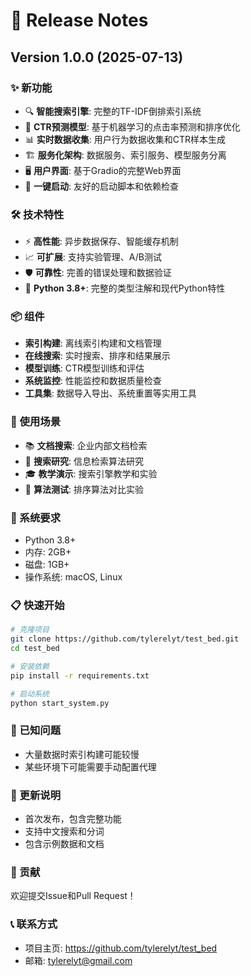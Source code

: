 # 🚀 Release Notes

## Version 1.0.0 (2025-07-13)

### ✨ 新功能
- 🔍 **智能搜索引擎**: 完整的TF-IDF倒排索引系统
- 🧠 **CTR预测模型**: 基于机器学习的点击率预测和排序优化
- 📊 **实时数据收集**: 用户行为数据收集和CTR样本生成
- 🏗️ **服务化架构**: 数据服务、索引服务、模型服务分离
- 🖥️ **用户界面**: 基于Gradio的完整Web界面
- 🔧 **一键启动**: 友好的启动脚本和依赖检查

### 🛠️ 技术特性
- ⚡ **高性能**: 异步数据保存、智能缓存机制
- 📈 **可扩展**: 支持实验管理、A/B测试
- 🛡️ **可靠性**: 完善的错误处理和数据验证
- 🐍 **Python 3.8+**: 完整的类型注解和现代Python特性

### 📦 组件
- **索引构建**: 离线索引构建和文档管理
- **在线搜索**: 实时搜索、排序和结果展示
- **模型训练**: CTR模型训练和评估
- **系统监控**: 性能监控和数据质量检查
- **工具集**: 数据导入导出、系统重置等实用工具

### 🎯 使用场景
- 📚 **文档搜索**: 企业内部文档检索
- 🔬 **搜索研究**: 信息检索算法研究
- 🎓 **教学演示**: 搜索引擎教学和实验
- 🧪 **算法测试**: 排序算法对比实验

### 🔧 系统要求
- Python 3.8+
- 内存: 2GB+
- 磁盘: 1GB+
- 操作系统: macOS, Linux

### 📋 快速开始
```bash
# 克隆项目
git clone https://github.com/tylerelyt/test_bed.git
cd test_bed

# 安装依赖
pip install -r requirements.txt

# 启动系统
python start_system.py
```

### 🐛 已知问题
- 大量数据时索引构建可能较慢
- 某些环境下可能需要手动配置代理

### 🔄 更新说明
- 首次发布，包含完整功能
- 支持中文搜索和分词
- 包含示例数据和文档

### 🤝 贡献
欢迎提交Issue和Pull Request！

### 📞 联系方式
- 项目主页: https://github.com/tylerelyt/test_bed
- 邮箱: tylerelyt@gmail.com 